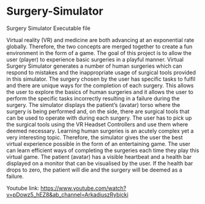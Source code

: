 # Surgery-Simulator
Surgery Simulator Executable file

Virtual reality (VR) and medicine are both advancing at an exponential rate globally. Therefore, the two concepts are merged together to create a fun environment in the form of a game. The goal of this project is to allow the user (player) to experience basic surgeries in a playful manner.
Virtual Surgery Simulator generates a number of human surgeries which can respond to mistakes and the inappropriate usage of surgical tools provided in this simulator. The surgery chosen by the user has specific tasks to fulfil and there are unique ways for the completion of each surgery. This allows the user to explore the basics of human surgeries and it allows the user to perform the specific tasks incorrectly resulting in a failure during the surgery. The simulator displays the patient’s (avatar) torso where the surgery is being performed and, on the side, there are surgical tools that can be used to operate with during each surgery. The user has to pick up the surgical tools using the VR Headset Controllers and use them where deemed necessary. 
Learning human surgeries is an acutely complex yet a very interesting topic. Therefore, the simulator gives the user the best virtual experience possible in the form of an entertaining game. The user can learn efficient ways of completing the surgeries each time they play this virtual game. The patient (avatar) has a visible heartbeat and a health bar displayed on a monitor that can be visualised by the user. If the health bar drops to zero, the patient will die and the surgery will be deemed as a failure. 

Youtube link:
https://www.youtube.com/watch?v=pDowz5_hEZ8&ab_channel=ArkadiuszRybicki
